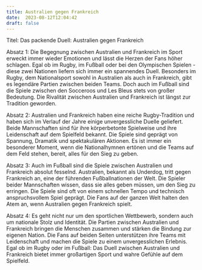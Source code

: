 ```yaml
---
title: Australien gegen Frankreich
date:  2023-08-12T12:04:42
draft: false
---
```


Titel: Das packende Duell: Australien gegen Frankreich

Absatz 1:
Die Begegnung zwischen Australien und Frankreich im Sport erweckt immer wieder Emotionen und lässt die Herzen der Fans höher schlagen. Egal ob im Rugby, im Fußball oder bei den Olympischen Spielen - diese zwei Nationen liefern sich immer ein spannendes Duell. Besonders im Rugby, dem Nationalsport sowohl in Australien als auch in Frankreich, gibt es legendäre Partien zwischen beiden Teams. Doch auch im Fußball sind die Spiele zwischen den Socceroos und Les Bleus stets von großer Bedeutung. Die Rivalität zwischen Australien und Frankreich ist längst zur Tradition geworden.

Absatz 2:
Australien und Frankreich haben eine reiche Rugby-Tradition und haben sich im Verlauf der Jahre einige unvergessliche Duelle geliefert. Beide Mannschaften sind für ihre körperbetonte Spielweise und ihre Leidenschaft auf dem Spielfeld bekannt. Die Spiele sind geprägt von Spannung, Dramatik und spektakulären Aktionen. Es ist immer ein besonderer Moment, wenn die Nationalhymnen ertönen und die Teams auf dem Feld stehen, bereit, alles für den Sieg zu geben.

Absatz 3:
Auch im Fußball sind die Spiele zwischen Australien und Frankreich absolut fesselnd. Australien, bekannt als Underdog, tritt gegen Frankreich an, eine der führenden Fußballnationen der Welt. Die Spieler beider Mannschaften wissen, dass sie alles geben müssen, um den Sieg zu erringen. Die Spiele sind oft von einem schnellen Tempo und technisch anspruchsvollem Spiel geprägt. Die Fans auf der ganzen Welt halten den Atem an, wenn Australien gegen Frankreich spielt.

Absatz 4:
Es geht nicht nur um den sportlichen Wettbewerb, sondern auch um nationale Stolz und Identität. Die Partien zwischen Australien und Frankreich bringen die Menschen zusammen und stärken die Bindung zur eigenen Nation. Die Fans auf beiden Seiten unterstützen ihre Teams mit Leidenschaft und machen die Spiele zu einem unvergesslichen Erlebnis. Egal ob im Rugby oder im Fußball: Das Duell zwischen Australien und Frankreich bietet immer großartigen Sport und wahre Gefühle auf dem Spielfeld.